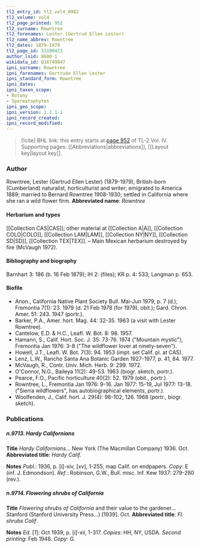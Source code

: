 ```yaml
---
tl2_entry_id: tl2_vol4_0982
tl2_volume: vol4
tl2_page_printed: 952
tl2_surname: Rowntree
tl2_forenames: Lester (Gertrud Ellen Lester)
tl2_name_abbrev: Rowntree
tl2_dates: 1879-1979
tl2_page_id: 33190423
author_lsid: 8680-1
wikidata_id: Q16749847
ipni_surname: Rowntree
ipni_forenames: Gertrude Ellen Lester
ipni_standard_form: Rowntree
ipni_dates: 
ipni_taxon_scope: 
- Botany
- Spermatophytes
ipni_geo_scope: 
ipni_version: 1.1.1.1
ipni_record_created: 
ipni_record_modified:
---
```



> [!cite] BHL link: this entry starts at [page 952](https://www.biodiversitylibrary.org/page/33190423) of TL-2 Vol. IV.
> Supporting pages: [[Abbreviations|abbreviations]], [[Layout key|layout key]].

### Author

Rowntree, Lester (Gertrud Ellen Lester) (1879-1979), British-born (Cumberland) naturalist, horticulturist and writer; emigrated to America 1889; married to Bernard Rowntree 1908-1930; settled in California where she ran a wild flower firm. 
**Abbreviated name**: *Rowntree*

#### Herbarium and types

[[Collection CAS|CAS]]; other material at [[Collection A|A]], [[Collection COLO|COLO]], [[Collection LAM|LAM]], [[Collection NY|NY]], [[Collection SD|SD]], [[Collection TEX|TEX]]. – Main Mexican herbarium destroyed by fire (McVaugh 1972).

#### Bibliography and biography

Barnhart 3: 186 (b. 16 Feb 1879); IH 2: (files); KR p. 4: 533; Langman p. 653.

#### Biofile

- Anon., California Native Plant Society Bull. Mai-Jun 1979, p. 7 (d.); Fremontia 7(1): 23. 1979 (d. 21 Feb 1978 (for 1979), obit.); Gard. Chron. Amer. 51: 243. 1947 (portr.).
- Barker, P.A., Amer. hort. Mag. 44: 32-35. 1963 (a visit with Lester Rowntree).
- Cantelow, E.D. & H.C., Leafl. W. Bot. 8: 98. 1957.
- Hamann, S., Calif. Hort. Soc. J. 35: 73-76. 1974 ("Mountain mystic"), Fremontia Jan 1976: 3-8 ("The wildflower lover at ninety-seven").
- Howell, J.T., Leafl. W. Bot. 7(3): 94. 1953 (impt. set Calif. pl. at CAS).
- Lenz, L.W., Rancho Santa Ana Botanic Garden 1927-1977, p. 41, 84. 1977.
- McVaugh, R., Contr. Univ. Mich. Herb. 9: 299. 1972.
- O'Connor, N.G., Baileya 11(2): 49-53. 1963 (biogr. sketch, portr.).
- Pearce, F.O., Pacific horticulture 40(2): 52. 1979 (obit., portr.).
- Rowntree, L., Fremontia Jan 1976: 9-16. Jan 1977: 15-19, Jul 1977: 13-18. ("Sierra wildflowers", has autobiographical elements, portr.).
- Woolfenden, J., Calif. hort. J. 29(4): 98-102, 126. 1968 (portr., biogr. sketch).

### Publications

##### n.9713. Hardy Californians

**Title**
*Hardy Californians*... New York (The Macmillan Company) 1936. Oct.
**Abbreviated title**: *Hardy Calif.*

**Notes**
*Publ*.: 1936, p. \[i\]-xiv, \[xv\], 1-255, map Calif. on endpapers. *Copy*: E (inf. J. Edmondson).
*Ref*.: Robinson, G.W., Bull. misc. Inf. Kew 1937: 279-280 (rev.).

##### n.9714. Flowering shrubs of California

**Title**
*Flowering shrubs of California* and their value to the gardener... Stanford (Stanford University Press...) \[1939\]. Oct.
**Abbreviated title**: *Fl. shrubs Calif*.

**Notes**
*Ed*. \[*1*\]: Oct 1939, p. \[i\]-xii, 1-317. *Copies*: HH, NY, USDA.
*Second printing*: Feb 1948. *Copy*: *G*.

